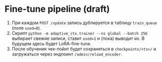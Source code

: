 # Fine-tune pipeline (draft)

1. При каждом `POST /update` запись дублируется в таблицу `train_queue` (поле `used=0`).
2. Скрипт `python -m adaptive_ctx.trainer --ns global --batch 256` выбирает свежие записи,
   ставит `used=1` и (пока) выводит их. В будущем здесь будет LoRA-fine-tune.
3. После обучения чек-пойнт будет сохраняться в `checkpoints/<ts>/` и загружаться через
   эндпоинт `/admin/reload_encoder`.